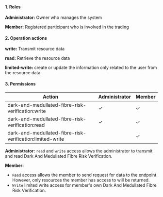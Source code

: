 #### 1. Roles

**Administrator:** Owner who manages the system

**Member:** Registered participant who is involved in the trading

#### 2. Operation actions

**write:** Transmit resource data

**read:** Retrieve the resource data

**limited-write:** create or update the information only related to the user from the resource data

#### 3. Permissions


|      Action                      | Administrator       | Member            |
|----------------------------------|---------------------|-------------------|
| dark-and-medullated-fibre-risk-verification:write  | ✓                   | ✓                |
| dark-and-medullated-fibre-risk-verification:read   | ✓                   | ✓                |
| dark-and-medullated-fibre-risk-verification:limited-write  |                    | ✓                |

**Administrator:** `read` and `write` access allows the administrator to transmit and read Dark And Medullated Fibre Risk Verification.

**Member:** 
- `Read` access allows the member to send request for data to the endpoint. However, only resources the member has access to will be returned. 
- `Write` limited write access for member's own Dark And Medullated Fibre Risk Verification.
